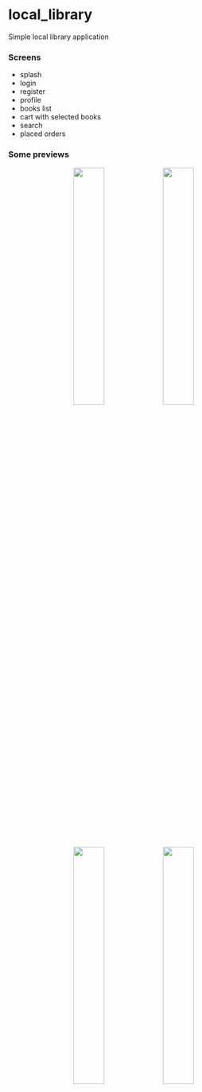 # local_library

Simple local library application

### Screens
  - splash
  - login
  - register
  - profile
  - books list
  - cart with selected books
  - search
  - placed orders
  
### Some previews
<p align="center">
  <img width="35%" src="https://user-images.githubusercontent.com/46628524/202442678-2edce1f5-ba36-4614-acc6-fdd8c46cf6b9.png">
  <img width="35%" src="https://user-images.githubusercontent.com/46628524/202443131-e49bd43d-24db-40ba-ae5a-a0174fee31ea.png">
  <img width="35%" src="https://user-images.githubusercontent.com/46628524/202443164-6fbf1f98-7e70-4ce2-9d7a-2997fb4e94ae.png">
  <img width="35%" src="https://user-images.githubusercontent.com/46628524/202443174-7a0f862d-c809-4930-a624-660c2455d469.png">
</p>
